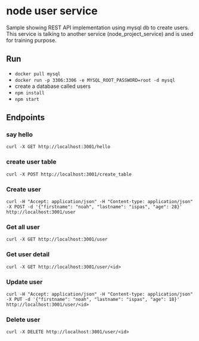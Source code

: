 # node user service
Sample showing REST API implementation using mysql db to create users. This service is talking to another service (node_project_service) and is used for training purpose.

## Run
* `docker pull mysql`
* `docker run -p 3306:3306 -e MYSQL_ROOT_PASSWORD=root -d mysql`
* create a database called users
* `npm install`
* `npm start`

## Endpoints

### say hello
`curl -X GET http://localhost:3001/hello`

### create user table
`curl -X POST http://localhost:3001/create_table`

### Create user
`curl -H "Accept: application/json" -H "Content-type: application/json" -X POST -d '{"firstname": "noah", "lastname": "ispas", "age": 28}' http://localhost:3001/user`

### Get all user
`curl -X GET http://localhost:3001/user`

### Get user detail
`curl -X GET http://localhost:3001/user/<id>`

### Update user
`curl -H "Accept: application/json" -H "Content-type: application/json" -X PUT -d '{"firstname": "noah", "lastname": "ispas", "age": 18}' http://localhost:3001/user/<id>`

### Delete user
`curl -X DELETE http://localhost:3001/user/<id>`
